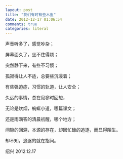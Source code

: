 ```yaml
---
layout: post
title: "我们有时有些木鱼"
date: 2012-12-17 01:06:54
comments: true
categories: literal
---
```

声音听多了，感觉吵杂；

屏幕面久了，坐不住得烦；

突然静下来，有些不习惯；

孤寂得让人不适，总要些沉浸着；

有些强迫症，习惯的轨道，让人安全；

久远的事情，总在寂寥时回想，

无论是炊烟，蜿蜒小道，哪篇课文；

还是雨滴答的清晨初醒，哪个地方；

间隙的回溯，本源的存在，却因忙碌的追逐，而显得陌生。

却不知，追逐的就在指间。


绍兴 2012.12.17